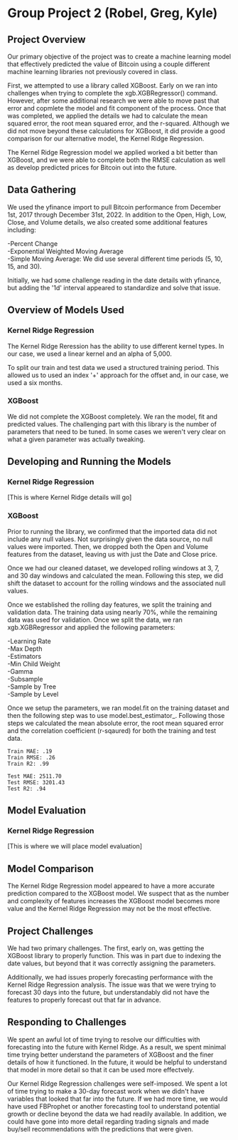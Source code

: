 # Group Project 2 (Robel, Greg, Kyle)
 
## Project Overview

Our primary objective of the project was to create a machine learning model that effectively predicted the value of Bitcoin using a couple different machine learning libraries not previously covered in class. <br>

First, we attempted to use a library called XGBoost. Early on we ran into challenges when trying to complete the xgb.XGBRegressor() command. However, after some additional research we were able to move past that error and copmlete the model and fit component of the process. Once that was completed, we applied the details we had to calculate the mean squared error, the root mean squared error, and the r-squared. Although we did not move beyond these calculations for XGBoost, it did provide a good comparison for our alternative model, the Kernel Ridge Regression.

The Kernel Ridge Regression model we applied worked a bit better than XGBoost, and we were able to complete both the RMSE calculation as well as develop predicted prices for Bitcoin out into the future.<br>

## Data Gathering

We used the yfinance import to pull Bitcoin performance from December 1st, 2017 through December 31st, 2022. In addition to the Open, High, Low, Close, and Volume details, we also created some additional features including:<br> 

-Percent Change<br>
-Exponential Weighted Moving Average<br>
-Simple Moving Average: We did use several different time periods (5, 10, 15, and 30).<br>

Initially, we had some challenge reading in the date details with yfinance, but adding the '1d' interval appeared to standardize and solve that issue.

## Overview of Models Used
### Kernel Ridge Regression 
The Kernel Ridge Reression has the ability to use different kernel types. In our case, we used a linear kernel and an alpha of 5,000. <br>

To split our train and test data we used a structured training period. This allowed us to used an index '+' approach for the offset and, in our case, we used a six months.<br>

### XGBoost
We did not complete the XGBoost completely. We ran the model, fit and predicted values. The challenging part with this library is the number of parameters that need to be tuned. In some cases we weren't very clear on what a given parameter was actually tweaking.

## Developing and Running the Models
### Kernel Ridge Regression
[This is where Kernel Ridge details will go] <br>

### XGBoost 
Prior to running the library, we confirmed that the imported data did not include any null values. Not surprisingly given the data source, no null values were imported. Then, we dropped both the Open and Volume features from the dataset, leaving us with just the Date and Close price. <br>

Once we had our cleaned dataset, we developed rolling windows at 3, 7, and 30 day windows and calculated the mean. Following this step, we did shift the dataset to account for the rolling windows and the associated null values. <br>

Once we established the rolling day features, we split the training and validation data. The training data using nearly 70%, while the remaining data was used for validation. Once we split the data, we ran xgb.XGBRegressor and applied the following parameters:<br>

-Learning Rate<br>
-Max Depth<br>
-Estimators<br>
-Min Child Weight<br>
-Gamma<br>
-Subsample<br>
-Sample by Tree<br>
-Sample by Level<br>

Once we setup the parameters, we ran model.fit on the training dataset and then the following step was to use model.best_estimator_. Following those steps we calculated the mean absolute error, the root mean squared error and the correlation coefficient (r-sqaured) for both the training and test data.<br>

    Train MAE: .19
    Train RMSE: .26
    Train R2: .99

    Test MAE: 2511.70
    Test RMSE: 3201.43
    Test R2: .94

## Model Evaluation
### Kernel Ridge Regression
[This is where we will place model evaluation]<br>

## Model Comparison
The Kernel Ridge Regression model appeared to have a more accurate prediction compared to the XGBoost model. We suspect that as the number and complexity of features increases the XGBoost model becomes more value and the Kernel Ridge Regression may not be the most effective.<br>

## Project Challenges
We had two primary challenges. The first, early on, was getting the XGBoost library to properly function. This was in part due to indexing the date values, but beyond that it was correctly assigning the parameters.<br>

Additionally, we had issues properly forecasting performance with the Kernel Ridge Regression analysis. The issue was that we were trying to forecast 30 days into the future, but understandably did not have the features to properly forecast out that far in advance.<br>

## Responding to Challenges
We spent an awful lot of time trying to resolve our difficulties with forecasting into the future with Kernel Ridge. As a result, we spent minimal time trying better understand the parameters of XGBoost and the finer details of how it functioned. In the future, it would be helpful to understand that model in more detail so that it can be used more effectvely.<br>

Our Kernel Ridge Regression challenges were self-imposed. We spent a lot of time trying to make a 30-day forecast work when we didn't have variables that looked that far into the future. If we had more time, we would have used FBProphet or another forecasting tool to understand potential growth or decline beyond the data we had readily available. In addition, we could have gone into more detail regarding trading signals and made buy/sell recommendations with the predictions that were given.
